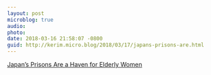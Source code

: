 ```yaml
---
layout: post
microblog: true
audio: 
photo: 
date: 2018-03-16 21:58:07 -0800
guid: http://kerim.micro.blog/2018/03/17/japans-prisons-are.html
---
```

[Japan’s Prisons Are a Haven for Elderly Women](https://www.bloomberg.com/news/features/2018-03-16/japan-s-prisons-are-a-haven-for-elderly-women)
